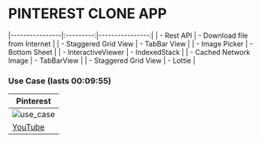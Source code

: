 # PINTEREST CLONE APP

|----------------|:---------:|----------------:|
| - Rest API  | - Download file from Internet |
| - Staggered Grid View   | - TabBar View |
| - Image Picker   | - Bottom Sheet |
| - InteractiveViewer   | - IndexedStack |
| - Cached Network Image   | - TabBarView |
| - Staggered Grid View   | - Lottie |

### Use Case (lasts 00:09:55)
| Pinterest |
|----------------|
| ![use_case](assets/readme/use_case.gif) |
| [YouTube](https://www.youtube.com/watch?v=vRM7LNPo1ag) |
